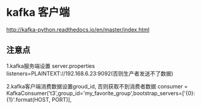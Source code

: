 # kafka 客户端
http://kafka-python.readthedocs.io/en/master/index.html

## 注意点

1.kafka服务端设置
server.properties
listeners=PLAINTEXT://192.168.6.23:9092(否则生产者发送不了数据)

2.kafka客户端消费数据设置groud_id, 否则获取不到消费者数据
 consumer = KafkaConsumer('t3',group_id='my_favorite_group',bootstrap_servers=['{0}:{1}'.format(HOST, PORT)],


